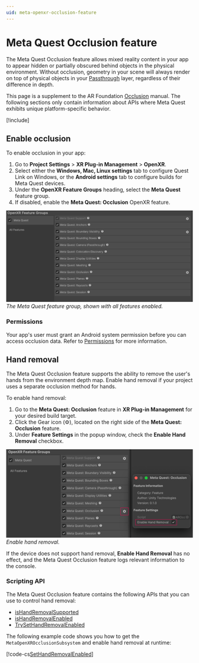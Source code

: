 ```yaml
---
uid: meta-openxr-occlusion-feature
---
```

# Meta Quest Occlusion feature

The Meta Quest Occlusion feature allows mixed reality content in your app to appear hidden or partially obscured behind objects in the physical environment. Without occlusion, geometry in your scene will always render on top of physical objects in your [Passthrough](xref:meta-openxr-camera#passthrough) layer, regardless of their difference in depth.

<!-- TODO: add screenshot of occlusion working on device -->

This page is a supplement to the AR Foundation [Occlusion](xref:arfoundation-occlusion) manual. The following sections only contain information about APIs where Meta Quest exhibits unique platform-specific behavior.

[!include[](../../snippets/arf-docs-tip.md)]

## Enable occlusion

To enable occlusion in your app:

1. Go to **Project Settings** > **XR Plug-in Management** > **OpenXR**.
2. Select either the **Windows, Mac, Linux settings** tab to configure Quest Link on Windows, or the **Android settings** tab to configure builds for Meta Quest devices.
3. Under the **OpenXR Feature Groups** heading, select the **Meta Quest** feature group.
4. If disabled, enable the **Meta Quest: Occlusion** OpenXR feature.

![Meta Quest feature group in the Unity Editor](../../images/openxr-features-all-landscape.png)<br/>*The Meta Quest feature group, shown with all features enabled.*

### Permissions

Your app's user must grant an Android system permission before you can access occlusion data. Refer to [Permissions](xref:meta-openxr-scene-setup#permissions) for more information.

<!-- TODO: what is the expected behavior if permission is not granted? -->

## Hand removal

The Meta Quest Occlusion feature supports the ability to remove the user's hands from the environment depth map. Enable hand removal if your project uses a separate occlusion method for hands.

To enable hand removal:

1. Go to the **Meta Quest: Occlusion** feature in **XR Plug-in Management** for your desired build target.
2. Click the Gear icon (&#9881;), located on the right side of the **Meta Quest: Occlusion** feature.
3. Under **Feature Settings** in the popup window, check the **Enable Hand Removal** checkbox.

![Meta Quest Occlusion feature settings shown with Enable Hand Removal activated](../../images/occlusion-hand-removal.png)<br/>*Enable hand removal.*

If the device does not support hand removal, **Enable Hand Removal** has no effect, and the Meta Quest Occlusion feature logs relevant information to the console.

### Scripting API

The Meta Quest Occlusion feature contains the following APIs that you can use to control hand removal:
* [isHandRemovalSupported](xref:UnityEngine.XR.OpenXR.Features.Meta.MetaOpenXROcclusionSubsystem.isHandRemovalSupported)
* [isHandRemovalEnabled](xref:UnityEngine.XR.OpenXR.Features.Meta.MetaOpenXROcclusionSubsystem.isHandRemovalEnabled)
* [TrySetHandRemovalEnabled](xref:UnityEngine.XR.OpenXR.Features.Meta.MetaOpenXROcclusionSubsystem.TrySetHandRemovalEnabled*)

The following example code shows you how to get the `MetaOpenXROcclusionSubsystem` and enable hand removal at runtime:

[!code-cs[SetHandRemovalEnabled](../../../Tests/Runtime/CodeSamples/OcclusionSamples.cs#SetHandRemovalEnabled)]

<!-- TODO: shaders -->
